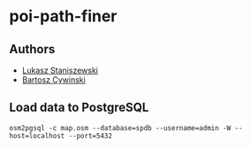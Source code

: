 # poi-path-finer

## Authors

* [Lukasz Staniszewski](https://github.com/lukasz-staniszewski)
* [Bartosz Cywinski](https://github.com/cywinski)

## Load data to PostgreSQL
```
osm2pgsql -c map.osm --database=spdb --username=admin -W --host=localhost --port=5432
```
